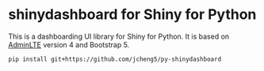 # shinydashboard for Shiny for Python

This is a dashboarding UI library for Shiny for Python. It is based on [AdminLTE](https://adminlte.io/) version 4 and Bootstrap 5.

```sh
pip install git+https://github.com/jcheng5/py-shinydashboard
```
